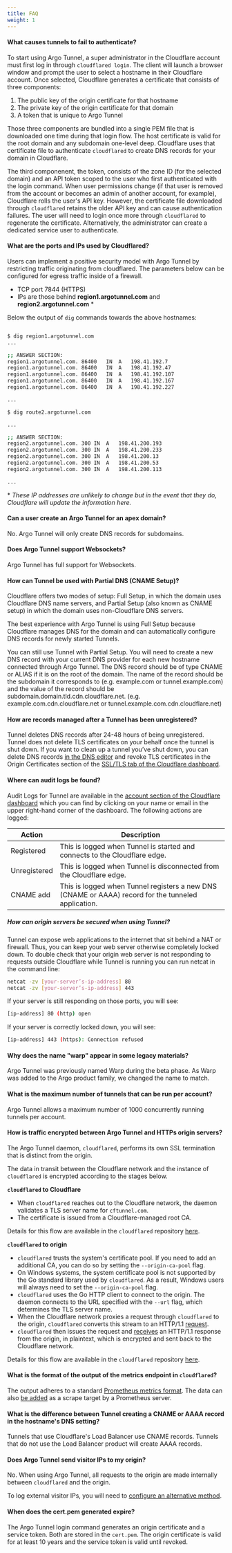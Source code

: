 ```yaml
---
title: FAQ
weight: 1
---
```


#### What causes tunnels to fail to authenticate?
To start using Argo Tunnel, a super administrator in the Cloudflare account must first log in through `cloudflared login`.
The client will launch a browser window and prompt the user to select a hostname in their Cloudflare account. Once selected, Cloudflare generates a certificate that consists of three components:

1. The public key of the origin certificate for that hostname
2. The private key of the origin certificate for that domain
3. A token that is unique to Argo Tunnel

Those three components are bundled into a single PEM file that is downloaded one time 
during that login flow. The host certificate is valid for the root domain and any subdomain 
one-level deep. Cloudflare uses that certificate file to authenticate `cloudflared` to 
create DNS records for your domain in Cloudflare.

The third componenent, the token, consists of the zone ID (for the selected domain) and 
an API token scoped to the user who first authenticated with the login command. When user 
permissions change (if that user is removed from the account or becomes an admin of another 
account, for example), Cloudflare rolls the user's API key. However, the certificate file 
downloaded through `cloudflared` retains the older API key and can cause authentication 
failures. The user will need to login once more through `cloudflared` to regenerate the 
certificate. Alternatively, the administrator can create a dedicated service user to authenticate.

#### What are the ports and IPs used by Cloudflared?

Users can implement a positive security model with Argo Tunnel by restricting traffic originating from cloudflared. The parameters below can be configured for egress traffic inside of a firewall.

- TCP port 7844 (HTTPS)
- IPs are those behind **region1.argotunnel.com** and **region2.argotunnel.com** \*

Below the output of `dig` commands towards the above hostnames:

```bash

$ dig region1.argotunnel.com
...

;; ANSWER SECTION:
region1.argotunnel.com.	86400	IN	A	198.41.192.7
region1.argotunnel.com.	86400	IN	A	198.41.192.47
region1.argotunnel.com.	86400	IN	A	198.41.192.107
region1.argotunnel.com.	86400	IN	A	198.41.192.167
region1.argotunnel.com.	86400	IN	A	198.41.192.227

...

$ dig route2.argotunnel.com

...

;; ANSWER SECTION:
region2.argotunnel.com.	300	IN	A	198.41.200.193
region2.argotunnel.com.	300	IN	A	198.41.200.233
region2.argotunnel.com.	300	IN	A	198.41.200.13
region2.argotunnel.com.	300	IN	A	198.41.200.53
region2.argotunnel.com.	300	IN	A	198.41.200.113

...
```

\* *These IP addresses are unlikely to change but in the event that they do, Cloudflare will update the information here.*

#### Can a user create an Argo Tunnel for an apex domain?

No. Argo Tunnel will only create DNS records for subdomains.

#### Does Argo Tunnel support Websockets?

Argo Tunnel has full support for Websockets.

#### How can Tunnel be used with Partial DNS (CNAME Setup)?

Cloudflare offers two modes of setup: Full Setup, in which the domain uses Cloudflare DNS name servers, and Partial Setup (also known as CNAME setup) in which the domain uses non-Cloudflare DNS servers.

The best experience with Argo Tunnel is using Full Setup because Cloudflare manages DNS for the domain and can automatically configure DNS records for newly started Tunnels.

You can still use Tunnel with Partial Setup. You will need to create a new DNS record with your current DNS provider for each new hostname connected through Argo Tunnel. The DNS record should be of type CNAME or ALIAS if it is on the root of the domain. The name of the record should be the subdomain it corresponds to (e.g. example.com or tunnel.example.com) and the value of the record should be subdomain.domain.tld.cdn.cloudflare.net. (e.g. example.com.cdn.cloudflare.net or tunnel.example.com.cdn.cloudflare.net)

#### How are records managed after a Tunnel has been unregistered?

Tunnel deletes DNS records after 24-48 hours of being unregistered. Tunnel does not delete TLS certificates on your behalf once the tunnel is shut down. If you want to clean up a tunnel you’ve shut down, you can delete DNS records [in the DNS editor](https://dash.cloudflare.com/?zone=dns) and revoke TLS certificates in the Origin Certificates section of the [SSL/TLS tab of the Cloudflare dashboard](https://dash.cloudflare.com?to=/:account/:zone/ssl-tls/origin).

#### Where can audit logs be found?

Audit Logs for Tunnel are available in the [account section of the Cloudflare dashboard](https://dash.cloudflare.com/?account=audit-log) which you can find by clicking on your name or email in the upper right-hand corner of the dashboard. The following actions are logged:

Action       | Description
-------------|--------------
Registered   | This is logged when Tunnel is started and connects to the Cloudflare edge.
Unregistered | This is logged when Tunnel is disconnected from the Cloudflare edge.
CNAME add    | This is logged when Tunnel registers a new DNS (CNAME or AAAA) record for the tunneled application.

##### How can origin servers be secured when using Tunnel?

Tunnel can expose web applications to the internet that sit behind a NAT or firewall. Thus, you can keep your web server otherwise completely locked down. To double check that your origin web server is not responding to requests outside Cloudflare while Tunnel is running you can run netcat in the command line:

```bash
netcat -zv [your-server’s-ip-address] 80
netcat -zv [your-server’s-ip-address] 443
```

If your server is still responding on those ports, you will see:

```bash
[ip-address] 80 (http) open
```

If your server is correctly locked down, you will see:

```bash
[ip-address] 443 (https): Connection refused
```

#### Why does the name "warp" appear in some legacy materials?

Argo Tunnel was previously named Warp during the beta phase. As Warp was added to the Argo product family, we changed the name to match.

#### What is the maximum number of tunnels that can be run per account?

Argo Tunnel allows a maximum number of 1000 concurrently running tunnels per account.

#### How is traffic encrypted between Argo Tunnel and HTTPs origin servers?

The Argo Tunnel daemon, `cloudflared`, performs its own SSL termination that is distinct from the origin.

The data in transit between the Cloudflare network and the instance of `cloudflared` is encrypted according to the stages below.

**`cloudflared` to Cloudflare**

* When `cloudflared` reaches out to the Cloudflare network, the daemon validates a TLS server name for `cftunnel.com`.
* The certificate is issued from a Cloudflare-managed root CA.

Details for this flow are available in the `cloudflared` repository [here](https://github.com/cloudflare/cloudflared/blob/2020.2.0/tlsconfig/certreloader.go#L124).

**`cloudflared` to origin**

* `cloudflared` trusts the system's certificate pool. If you need to add an additional CA, you can do so by setting the `--origin-ca-pool` flag.
* On Windows systems, the system certificate pool is not supported by the Go standard library used by `cloudflared`. As a result, Windows users will always need to set the `--origin-ca-pool` flag.
* `cloudflared` uses the Go HTTP client to connect to the origin. The daemon connects to the URL specified with the `--url` flag, which determines the TLS server name.
* When the Cloudflare network proxies a request through `cloudflared` to the origin, `cloudflared` converts this stream to an HTTP/1.1 [request](https://github.com/cloudflare/cloudflared/blob/2020.2.0/origin/tunnel.go#L591).
* `cloudflared` then issues the request and [receives](https://github.com/cloudflare/cloudflared/blob/2020.2.0/origin/tunnel.go#L642) an HTTP/1.1 response from the origin, in plaintext, which is encrypted and sent back to the Cloudflare network.

Details for this flow are available in the `cloudflared` repository [here](https://github.com/cloudflare/cloudflared/blob/2020.2.0/cmd/cloudflared/tunnel/configuration.go#L204).

#### What is the format of the output of the metrics endpoint in `cloudflared`?

The output adheres to a standard [Prometheus metrics format](https://prometheus.io/docs/concepts/data_model/). The data can also [be added](https://prometheus.io/docs/introduction/first_steps/#configuring-prometheus) as a scrape target by a Prometheus server.

#### What is the difference between Tunnel creating a CNAME or AAAA record in the hostname's DNS setting?

Tunnels that use Cloudflare's Load Balancer use CNAME records. Tunnels that do not use the Load Balancer product will create AAAA records.

#### Does Argo Tunnel send visitor IPs to my origin?

No. When using Argo Tunnel, all requests to the origin are made internally between `cloudflared` and the origin.

To log external visitor IPs, you will need to [configure an alternative method](https://support.cloudflare.com/hc/en-us/articles/200170786-Restoring-original-visitor-IPs-Logging-visitor-IP-addresses-with-mod-cloudflare-).

#### When does the cert.pem generated expire?
The Argo Tunnel login command generates an origin certificate and a service token. Both are stored in the `cert.pem`. The origin certificate is valid for at least 10 years and the service token is valid until revoked.